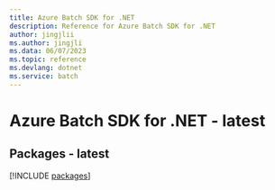 ```yaml
---
title: Azure Batch SDK for .NET
description: Reference for Azure Batch SDK for .NET
author: jingjlii
ms.author: jingjli
ms.data: 06/07/2023
ms.topic: reference
ms.devlang: dotnet
ms.service: batch
---
```

# Azure Batch SDK for .NET - latest
## Packages - latest
[!INCLUDE [packages](batch-index.md)]